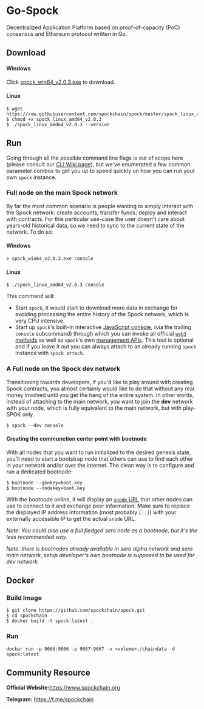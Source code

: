 # Go-Spock
Decentralized Application Platform based on proof-of-capacity (PoC) consensus and Ethereum protocol written in Go.

## Download
#### Windows
Click [spock_win64_v2.0.3.exe](https://raw.githubusercontent.com/spockchain/spock/master/spock_win64_v2.0.3.exe "spock_win64_v2.0.3.exe") to download.

#### Linux
```shell
$ wget https://raw.githubusercontent.com/spockchain/spock/master/spock_linux_amd64_v2.0.3
$ chmod +x spock_linux_amd64_v2.0.3
$ ./spock_linux_amd64_v2.0.3 --version
```

## Run

Going through all the possible command line flags is out of scope here (please consult our
[CLI Wiki page](https://github.com/spockchain/spock/wiki/Command-Line-Options)),
but we've enumerated a few common parameter combos to get you up to speed quickly
on how you can run your own `spock` instance.

### Full node on the main Spock network
By far the most common scenario is people wanting to simply interact with the Spock
network: create accounts; transfer funds; deploy and interact with contracts. For this
particular use-case the user doesn't care about years-old historical data, so we need to sync to the current state of the network. To do so:

#### Windows
```shell
> spock_win64_v2.0.3.exe console
```

#### Linux
```shell
$ ./spock_linux_amd64_v2.0.3 console
```
This command will:
 * Start `spock`, it would start to download more data in exchange for avoiding processing the entire history
   of the Spock network, which is very CPU intensive.
 * Start up `spock`'s built-in interactive [JavaScript console](https://github.com/spockchain/spock/wiki/JavaScript-Console),
   (via the trailing `console` subcommand) through which you can invoke all official [`web3` methods](https://github.com/spockchain/spock/wiki/JavaScript-API)
   as well as `spock`'s own [management APIs](https://github.com/spockchain/spock/wiki/Management-APIs).
   This tool is optional and if you leave it out you can always attach to an already running
   `spock` instance with `spock attach`.

### A Full node on the Spock dev network

Transitioning towards developers, if you'd like to play around with creating Spock
contracts, you almost certainly would like to do that without any real money involved until
you get the hang of the entire system. In other words, instead of attaching to the main
network, you want to join the **dev** network with your node, which is fully equivalent to
the main network, but with play-SPOK only.

```shell
$ spock --dev console
```


#### Creating the communction center point with bootnode

With all nodes that you want to run initialized to the desired genesis state, you'll need to start a
bootstrap node that others can use to find each other in your network and/or over the internet. The
clean way is to configure and run a dedicated bootnode:

```
$ bootnode --genkey=boot.key
$ bootnode --nodekey=boot.key
```

With the bootnode online, it will display an [`snode` URL](https://github.com/sero-cash/go-sero/wiki/snode-url-format)
that other nodes can use to connect to it and exchange peer information. Make sure to replace the
displayed IP address information (most probably `[::]`) with your externally accessible IP to get the
actual `snode` URL.

*Note: You could also use a full fledged sero node as a bootnode, but it's the less recommended way.*

*Note: there is bootnodes already available in sero alpha network and sero main network, setup developer's own
bootnode is supposed to be used for dev network.*

## Docker

### Build Image

```
$ git clone https://github.com/spockchain/spock.git
$ cd spockchain
$ docker build -t spock:latest .
```

### Run

```
docker run -p 9666:9666 -p 9667:9667 -v <volume>:/chaindata -d spock:latest
```

## Community Resource

**Official Website:**<https://www.spockchain.org>

**Telegram:** <https://t.me/spockchain>
